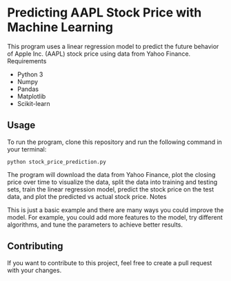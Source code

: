 # Predicting AAPL Stock Price with Machine Learning

This program uses a linear regression model to predict the future behavior of Apple Inc. (AAPL) stock price using data from Yahoo Finance.
Requirements

-    Python 3
-    Numpy
-    Pandas
-    Matplotlib
-    Scikit-learn

## Usage

To run the program, clone this repository and run the following command in your terminal:

```
python stock_price_prediction.py
```

The program will download the data from Yahoo Finance, plot the closing price over time to visualize the data, split the data into training and testing sets, train the linear regression model, predict the stock price on the test data, and plot the predicted vs actual stock price.
Notes

This is just a basic example and there are many ways you could improve the model. For example, you could add more features to the model, try different algorithms, and tune the parameters to achieve better results.

## Contributing

If you want to contribute to this project, feel free to create a pull request with your changes.
